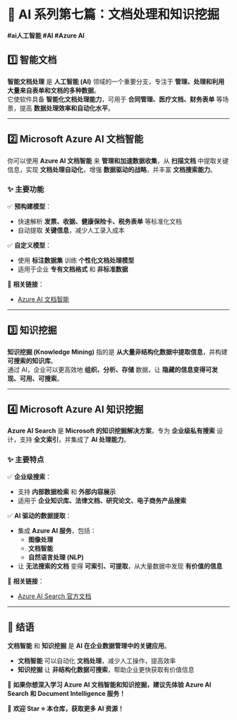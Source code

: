 # 📄 AI 系列第七篇：文档处理和知识挖掘  

**#ai人工智能 #AI #Azure AI**  

## 1️⃣ 智能文档  

**智能文档处理** 是 **人工智能 (AI)** 领域的一个重要分支，专注于 **管理、处理和利用大量来自表单和文档的多种数据**。  
它使软件具备 **智能化文档处理能力**，可用于 **合同管理、医疗文档、财务表单** 等场景，提高 **数据处理效率和自动化水平**。  

---

## 2️⃣ Microsoft Azure AI 文档智能  

你可以使用 **Azure AI 文档智能** 来 **管理和加速数据收集**，从 **扫描文档** 中提取关键信息，实现 **文档处理自动化**，增强 **数据驱动的战略**，并丰富 **文档搜索能力**。  

### **✨ 主要功能**
✅ **预构建模型**：  
- 快速解析 **发票、收据、健康保险卡、税务表单** 等标准化文档  
- 自动提取 **关键信息**，减少人工录入成本  

✅ **自定义模型**：  
- 使用 **标注数据集** 训练 **个性化文档处理模型**  
- 适用于企业 **专有文档格式** 和 **非标准数据**  

🔗 **相关链接**：
- [Azure AI 文档智能](https://learn.microsoft.com/en-us/azure/ai-services/document-intelligence/)  

---

## 3️⃣ 知识挖掘  

**知识挖掘 (Knowledge Mining)** 指的是 **从大量非结构化数据中提取信息**，并构建 **可搜索的知识库**。  
通过 AI，企业可以更高效地 **组织、分析、存储** 数据，让 **隐藏的信息变得可发现、可用、可搜索**。  

---

## 4️⃣ Microsoft Azure AI 知识挖掘  

**Azure AI Search** 是 **Microsoft 的知识挖掘解决方案**，专为 **企业级私有搜索** 设计，支持 **全文索引**，并集成了 **AI 处理能力**。  

### **✨ 主要特点**
✅ **企业级搜索**：  
- 支持 **内部数据检索** 和 **外部内容展示**  
- 适用于 **企业知识库、法律文档、研究论文、电子商务产品搜索**  

✅ **AI 驱动的数据提取**：  
- 集成 **Azure AI 服务**，包括：
  - **图像处理**
  - **文档智能**
  - **自然语言处理 (NLP)**  
- 让 **无法搜索的文档** 变得 **可索引、可提取**，从大量数据中发现 **有价值的信息**  

🔗 **相关链接**：
- [Azure AI Search 官方文档](https://learn.microsoft.com/en-us/azure/search/)  

---

## 🎯 结语  

**文档智能** 和 **知识挖掘** 是 **AI 在企业数据管理中的关键应用**。  
- **文档智能** 可以自动化 **文档处理**，减少人工操作，提高效率  
- **知识挖掘** 让 **非结构化数据可搜索**，帮助企业更快获取有价值信息  

🚀 **如果你想深入学习 Azure AI 文档智能和知识挖掘，建议先体验 Azure AI Search 和 Document Intelligence 服务！**  

📢 **欢迎 Star ⭐ 本仓库，获取更多 AI 资源！**
